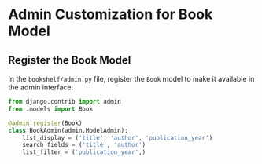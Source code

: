 # Admin Customization for Book Model

## Register the Book Model

In the `bookshelf/admin.py` file, register the `Book` model to make it available in the admin interface.

```python
from django.contrib import admin
from .models import Book

@admin.register(Book)
class BookAdmin(admin.ModelAdmin):
    list_display = ('title', 'author', 'publication_year')
    search_fields = ('title', 'author')
    list_filter = ('publication_year',)

